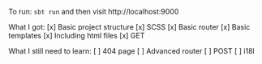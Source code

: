 To run: `sbt run` and then visit http://localhost:9000

What I got:
[x] Basic project structure
[x] SCSS
[x] Basic router
[x] Basic templates
[x] Including html files
[x] GET

What I still need to learn:
[ ] 404 page
[ ] Advanced router
[ ] POST
[ ] i18l